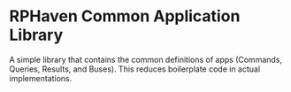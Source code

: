 # RPHaven Common Application Library

A simple library that contains the common definitions of apps (Commands, Queries, Results, and Buses). This reduces boilerplate code in actual implementations.